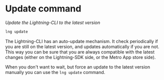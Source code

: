 # Update command

_Update the Lightning-CLI to the latest version_

```bash
lng update
```

The Lightning-CLI has an auto-update mechanism. It check periodically if you are still on the latest version,
and updates automatically if you are not. This way you can be sure that you are always compatible with the latest
changes (either on the Lightning-SDK side, or the Metro App store side).

When you don't want to wait, but force an update to the latest version manually you can use the `lng update` command.
